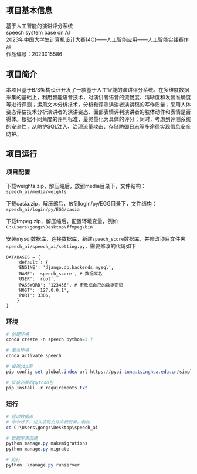 ## 项目基本信息

基于人工智能的演讲评分系统</br>
speech system base on AI</br>
2023年中国大学生计算机设计大赛(4C)——人工智能应用——人工智能实践赛作品</br>
作品编号：2023015586</br>

## 项目简介

本项目基于B/S架构设计开发了一款基于人工智能的演讲评分系统。在多维度数据采集的基础上，利用智能语音技术，对演讲者语音的流畅度、清晰度和发音准确度等进行评测；运用文本分析技术，分析和评测演讲者演讲稿的写作质量；采用人体姿态评估技术分析演讲者的演讲姿态、面部表情评判演讲者的肢体动作和表情是否得体。根据不同角度的评判标准，最终量化为具体的评分；同时，考虑到评测系统的安全性，从防护SQL注入、治理流量攻击、存储防御日志等多途径实现信息安全防护。

## 项目运行

### 项目配置

下载weights.zip，解压缩后，放到media目录下，文件结构： `speech_ai/media/weights`

下载casia.zip，解压缩后，放到login/py/EGG目录下，文件结构： `speech_ai/login/py/EGG/casia`

下载fmpeg.zip，解压缩后，配置环境变量，例如`C:\Users\gongz\Desktop\ffmpeg\bin`


安装mysql数据库，连接数据库，新建`speech_score`数据库，并修改项目文件夹 `speech_ai/speech_ai/setting.py`，需要修改的代码如下
```
DATABASES = {  
	'default': {  
	'ENGINE': 'django.db.backends.mysql',  
	'NAME': 'speech_score', # 数据库名
	'USER': 'root',  
	'PASSWORD': '123456', # 更改成自己的数据密码
	'HOST': '127.0.0.1',  
	'PORT': 3306,  
	}  
}
```

### 环境

```powershell
# 创建环境
conda create -n speech python=3.7

# 激活环境
conda activate speech

# 设置pip源
pip config set global.index-url https://pypi.tuna.tsinghua.edu.cn/simple

# 安装必要的python包
pip install -r requirements.txt
```

### 运行

```powershell
# 启动数据库
# 命令行下，进入项目文件夹根目录，例如
cd C:\Users\gongz\Desktop\speech_ai

# 数据库表创建
python manage.py makemigrations
python manage.py migrate

# 运行
python .\manage.py runserver
```
